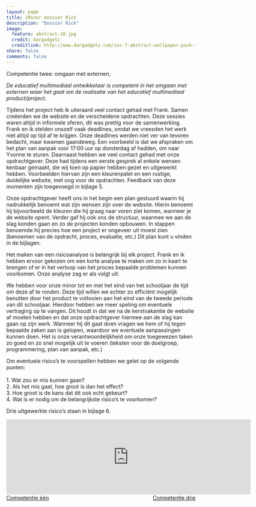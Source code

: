 ```yaml
---
layout: page
title: iMinor dossier Rick
description: "Dossier Rick"
image:
  feature: abstract-10.jpg
  credit: dargadgetz
  creditlink: http://www.dargadgetz.com/ios-7-abstract-wallpaper-pack-for-iphone-5-and-ipod-touch-retina/
share: false
comments: false
---
```

Competentie twee: omgaan met externen,

<i>De educatief multimediaal ontwikkelaar is competent in het omgaan met externen waar het gaat om de realisatie van het educatief multimediaal product/project. </i>

Tijdens het project heb ik uiteraard veel contact gehad met Frank. Samen creëerden we de website en de verscheidene opdrachten. Deze sessies waren altijd in informele sferen, dit was prettig voor de samenwerking. Frank en ik stelden onszelf vaak deadlines, omdat we vreesden het werk niet altijd op tijd af te krijgen. Onze deadlines werden niet ver van tevoren bedacht, maar kwamen gaandeweg. Een voorbeeld is dat we afspraken om het plan van aanpak voor 17:00 uur op donderdag af hadden, om naar Yvonne te sturen.
Daarnaast hebben we veel contact gehad met onze opdrachtgever. Deze had tijdens een eerste gesprek al enkele wensen kenbaar gemaakt, die wij toen op papier hebben gezet en uitgewerkt hebben. Voorbeelden hiervan zijn een kleurenpalet en een rustige, duidelijke website, met oog voor de opdrachten. Feedback van deze momenten zijn toegevoegd in bijlage 5.

Onze opdrachtgever heeft ons in het begin een plan gestuurd waarin hij nadrukkelijk benoemt wat zijn wensen zijn over de website. Hierin benoemt hij bijvoorbeeld de kleuren die hij graag naar voren ziet komen, wanneer je de website opent. Verder gaf hij ook ons de structuur, waarmee we aan de slag konden gaan en zo de projecten konden opbouwen. In stappen benoemde hij precies hoe een project er ongeveer uit moest zien (benoemen van de opdracht, proces, evaluatie, etc.) Dit plan kunt u vinden in de bijlagen. 

Het maken van een risicoanalyse is belangrijk bij elk project. Frank en ik hebben ervoor gekozen om een korte analyse te maken om zo in kaart te brengen of er in het verloop van het proces bepaalde problemen kunnen voorkomen. Onze analyse zag er als volgt uit:

We hebben voor onze minor tot en met het eind van het schooljaar de tijd om deze af te ronden. Deze tijd willen we echter zo efficiënt mogelijk benutten door het product te voltooien aan het eind van de tweede periode van dit schooljaar. Hierdoor hebben we meer speling om eventuele vertraging op te vangen. Dit houdt in dat we na de kerstvakantie de website af moeten hebben en dat onze opdrachtgever hiermee aan de slag kan gaan op zijn werk. Wanneer hij dit gaat doen vragen we hem of hij tegen bepaalde zaken aan is gelopen, waardoor we eventuele aanpassingen kunnen doen. Het is onze verantwoordelijkheid om onze toegewezen taken zo goed en zo snel mogelijk uit te voeren (teksten voor de doelgroep, programmering, plan van aanpak, etc.)  

Om eventuele risico’s te voorspellen hebben we gelet op de volgende punten:  
<br>1. Wat zou er mis kunnen gaan? 
<br>2. Als het mis gaat, hoe groot is dan het effect? 
<br>3. Hoe groot is de kans dat dit ook echt gebeurt? 
<br>4. Wat is er nodig om de belangrijkste risico’s te voorkomen?

Drie uitgewerkte risico’s staan in bijlage 6. 



<iframe src="https://drive.google.com/embeddedfolderview?id=0BycjBNS3AKDWTTN2OC1rQi1uUUU#list" width="650" height="200" frameborder="0"></iframe>




<div style="float: left"> 
<a href="{{ site.url }}/iminor-rick/competentie1/" class="btn">Competentie één</a>
</div>

<div style="float: right"> 
<a href="{{ site.url }}/iminor-rick/competentie3/" class="btn">Competentie drie</a>
</div>